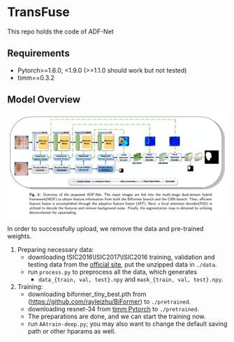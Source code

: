 # TransFuse
This repo holds the code of ADF-Net

## Requirements
* Pytorch>=1.6.0, <1.9.0 (>=1.1.0 should work but not tested)
* timm==0.3.2

## Model Overview
<p align="center">
    <img src="imgs/model.png"/> <br />
</p>
In order to successfully upload, we remove the data and pre-trained weights.

1. Preparing necessary data:
	+ downloading ISIC2016\ISIC2017\ISIC2016 training, validation and testing data from the [official site](https://challenge.isic-archive.com/data), put the unzipped data in `./data`.
	+ run `process.py` to preprocess all the data, which generates
        +  `data_{train, val, test}.npy` and `mask_{train, val, test}.npy`.
2. Training:
    + downloading biformer_tiny_best.pth from (https://github.com/rayleizhu/BiFormer) to `./pretrained`.
    + downloading resnet-34 from [timm Pytorch](https://github.com/rwightman/pytorch-image-models/releases/download/v0.1-weights/resnet34-43635321.pth) to `./pretrained`.
    + The preparations are done, and we can start the training now.
    + run `AAtrain-deep.py`; you may also want to change the default saving path or other hparams as well.

